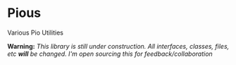 # Pious
Various Pio Utilities

**Warning:** _This library is still under construction. All interfaces, classes, files, etc **will** be changed. I'm open sourcing this for feedback/collaboration_
